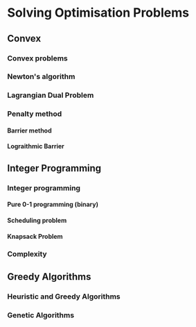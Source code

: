 # Solving Optimisation Problems

## Convex

### Convex problems

### Newton's algorithm

### Lagrangian Dual Problem

### Penalty method

#### Barrier method

#### Lograithmic Barrier

## Integer Programming

### Integer programming

#### Pure 0-1 programming (binary)

#### Scheduling problem

#### Knapsack Problem

### Complexity

## Greedy Algorithms

### Heuristic and Greedy Algorithms

### Genetic Algorithms

